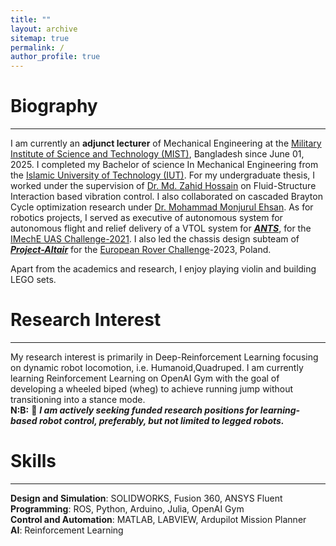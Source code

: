 ```yaml
---
title: ""
layout: archive
sitemap: true
permalink: /
author_profile: true
---
```


<!--<img src="/assets/images/Rishad_side_view.jpg" width="340px" alt="Nora Loose" align="right" padding="20px" />-->


# Biography
---
I am currently an **adjunct lecturer** of Mechanical Engineering at the [Military Institute of Science and Technology (MIST)](https://mist.ac.bd/), Bangladesh since June 01, 2025. I completed my Bachelor of science In Mechanical Engineering from the [Islamic University of Technology (IUT)](https://www.iutoic-dhaka.edu/). For my undergraduate thesis, I worked under the supervision of [Dr. Md. Zahid Hossain](https://mpe.iutoic-dhaka.edu/profile/zahid/education) on Fluid-Structure Interaction based vibration control. I also collaborated on cascaded Brayton Cycle optimization research under [Dr. Mohammad Monjurul Ehsan](https://mpe.iutoic-dhaka.edu/profile/ehsan/education). As for robotics projects, I served as executive of autonomous system for autonomous flight and relief delivery of a VTOL system for [***ANTS***](https://www.linkedin.com/company/bewithants/posts/?feedView=all), for the [IMechE UAS Challenge-2021](https://www.imeche.org/events/challenges/uas-challenge). I also led the chassis design subteam of [***Project-Altair***](https://www.altairrover.com/) for the [European Rover Challenge](https://roverchallenge.eu/)-2023, Poland. 

Apart from the academics and research, I enjoy playing violin and building LEGO sets.


# Research Interest
---
My research interest is primarily in Deep-Reinforcement Learning focusing on dynamic robot locomotion, i.e. Humanoid,Quadruped. I am currently learning Reinforcement Learning on OpenAI Gym with the goal of developing a wheeled biped (wheg) to achieve running jump without transitioning into a stance mode.  
**N:B:** 🚨 _**I am actively seeking funded research positions for learning-based robot control, preferably, but not limited to legged robots.**_



# Skills
---
**Design and Simulation**: SOLIDWORKS, Fusion 360, ANSYS Fluent  
**Programming**: ROS, Python, Arduino, Julia, OpenAI Gym  
**Control and Automation**: MATLAB, LABVIEW, Ardupilot Mission Planner  
**AI**: Reinforcement Learning
